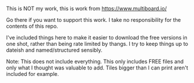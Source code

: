 This is NOT my work, this is work from https://www.multiboard.io/

Go there if you want to support this work. I take no responsibility for the contents of this repo.

I've included things here to make it easier to download the free versions in one shot, rather than being rate limited by thangs.
I try to keep things up to dateish and named/structured sensibly.

Note: This does not include everything. This only includes FREE files and only what I thought was valuable to add. Tiles bigger than I can print aren't included for example.
